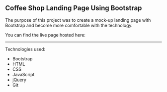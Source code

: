## Coffee Shop Landing Page Using Bootstrap

The purpose of this project was to create a mock-up landing page with Bootstrap and become more comfortable with the technology.

You can find the live page hosted here: 

---

Technologies used:
  - Bootstrap
  - HTML
  - CSS
  - JavaScript
  - jQuery
  - Git

